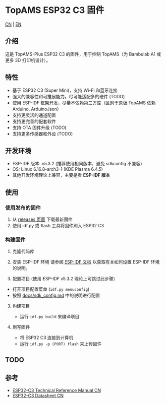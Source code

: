 # TopAMS ESP32 C3  固件

[CN](README.md) | [EN](README_en.md)

## 介绍

这是 TopAMS-Plus ESP32 C3 的固件，用于控制 TopAMS（为 Bambulab A1 或更多 3D 打印机设计）。

## 特性

- 基于 ESP32 C3 (Super Mini)，支持 Wi-Fi 和蓝牙连接
- 强大的兼容性和可推展能力，尽可能适配多的硬件 (TODO)
- 使用 ESP-IDF 框架开发，尽量不依赖第三方库（区别于原版 TopAMS 依赖 Arduino, ArduinoJson）
- 支持更灵活的通道配置
- 支持更完善的配套软件
- 支持 OTA 固件升级 (TODO)
- 支持更多传感器和外设 (TODO)

## 开发环境

- ESP-IDF 版本: v5.3.2 (推荐使用相同版本，避免 sdkconfig 不兼容)
- OS: Linux 6.16.8-arch3-1 (KDE Plasma 6.4.5)
- 其他开发环境理论上兼容，主要是看 **ESP-IDF 版本**

## 使用

### 使用发布的固件

1. 从 [releases 页面]() 下载最新固件
2. 使用 idf.py 或 flash 工具将固件刷入 ESP32 C3

### 构建固件

1. 克隆代码库

2. 安装 ESP-IDF 环境
   请参阅 [ESP-IDF 文档](https://docs.espressif.com/projects/esp-idf/en/latest/esp32/get-started/index.html#installation) 以获取有关如何设置 ESP-IDF 环境的说明。

3. 配置项目 (使用 ESP-IDF v5.3.2 理论上可跳过此步骤)
  * 打开项目配置菜单 (`idf.py menuconfig`)
  * 按照 [docs/sdk_config.md](docs/sdk_config.md) 中的说明进行配置

3. 构建项目
   * 运行 `idf.py build` 来编译项目

4. 刷写固件
   * 将 ESP32 C3 连接到计算机
   * 运行 `idf.py -p (PORT) flash` 来上传固件

## TODO


## 参考

- [ESP32-C3 Technical Reference Manual CN](https://www.espressif.com/sites/default/files/documentation/esp32-c3_technical_reference_manual_cn.pdf)
- [ESP32-C3 Datasheet CN](https://www.espressif.com/sites/default/files/documentation/esp32-c3_datasheet_cn.pdf)